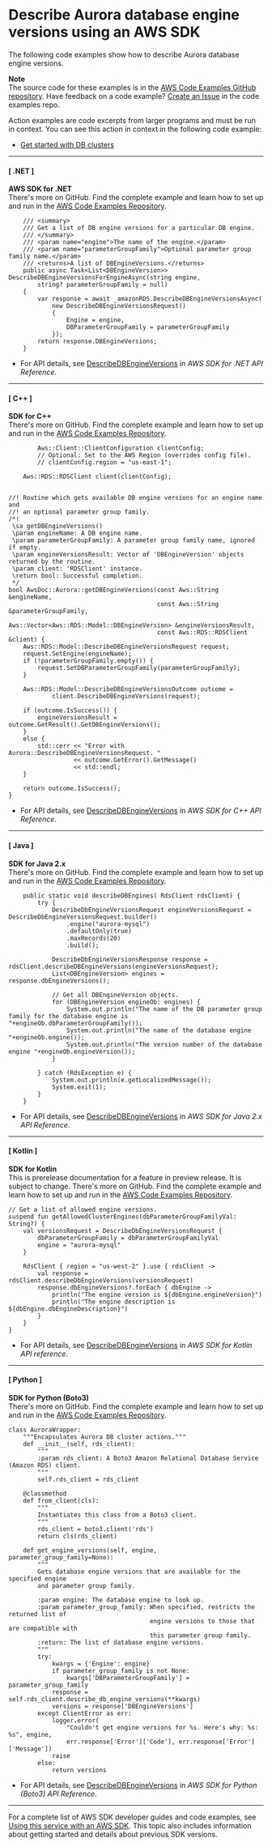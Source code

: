 # Describe Aurora database engine versions using an AWS SDK<a name="example_aurora_DescribeDBEngineVersions_section"></a>

The following code examples show how to describe Aurora database engine versions\.

**Note**  
The source code for these examples is in the [AWS Code Examples GitHub repository](https://github.com/awsdocs/aws-doc-sdk-examples)\. Have feedback on a code example? [Create an Issue](https://github.com/awsdocs/aws-doc-sdk-examples/issues/new/choose) in the code examples repo\. 

Action examples are code excerpts from larger programs and must be run in context\. You can see this action in context in the following code example: 
+  [Get started with DB clusters](example_aurora_Scenario_GetStartedClusters_section.md) 

------
#### [ \.NET ]

**AWS SDK for \.NET**  
 There's more on GitHub\. Find the complete example and learn how to set up and run in the [AWS Code Examples Repository](https://github.com/awsdocs/aws-doc-sdk-examples/tree/main/dotnetv3/Aurora#code-examples)\. 
  

```
    /// <summary>
    /// Get a list of DB engine versions for a particular DB engine.
    /// </summary>
    /// <param name="engine">The name of the engine.</param>
    /// <param name="parameterGroupFamily">Optional parameter group family name.</param>
    /// <returns>A list of DBEngineVersions.</returns>
    public async Task<List<DBEngineVersion>> DescribeDBEngineVersionsForEngineAsync(string engine,
        string? parameterGroupFamily = null)
    {
        var response = await _amazonRDS.DescribeDBEngineVersionsAsync(
            new DescribeDBEngineVersionsRequest()
            {
                Engine = engine,
                DBParameterGroupFamily = parameterGroupFamily
            });
        return response.DBEngineVersions;
    }
```
+  For API details, see [DescribeDBEngineVersions](https://docs.aws.amazon.com/goto/DotNetSDKV3/rds-2014-10-31/DescribeDBEngineVersions) in *AWS SDK for \.NET API Reference*\. 

------
#### [ C\+\+ ]

**SDK for C\+\+**  
 There's more on GitHub\. Find the complete example and learn how to set up and run in the [AWS Code Examples Repository](https://github.com/awsdocs/aws-doc-sdk-examples/tree/main/cpp/example_code/aurora#code-examples)\. 
  

```
        Aws::Client::ClientConfiguration clientConfig;
        // Optional: Set to the AWS Region (overrides config file).
        // clientConfig.region = "us-east-1";

    Aws::RDS::RDSClient client(clientConfig);


//! Routine which gets available DB engine versions for an engine name and
//! an optional parameter group family.
/*!
 \sa getDBEngineVersions()
 \param engineName: A DB engine name.
 \param parameterGroupFamily: A parameter group family name, ignored if empty.
 \param engineVersionsResult: Vector of 'DBEngineVersion' objects returned by the routine.
 \param client: 'RDSClient' instance.
 \return bool: Successful completion.
 */
bool AwsDoc::Aurora::getDBEngineVersions(const Aws::String &engineName,
                                         const Aws::String &parameterGroupFamily,
                                         Aws::Vector<Aws::RDS::Model::DBEngineVersion> &engineVersionsResult,
                                         const Aws::RDS::RDSClient &client) {
    Aws::RDS::Model::DescribeDBEngineVersionsRequest request;
    request.SetEngine(engineName);
    if (!parameterGroupFamily.empty()) {
        request.SetDBParameterGroupFamily(parameterGroupFamily);
    }

    Aws::RDS::Model::DescribeDBEngineVersionsOutcome outcome =
            client.DescribeDBEngineVersions(request);

    if (outcome.IsSuccess()) {
        engineVersionsResult = outcome.GetResult().GetDBEngineVersions();
    }
    else {
        std::cerr << "Error with Aurora::DescribeDBEngineVersionsRequest. "
                  << outcome.GetError().GetMessage()
                  << std::endl;
    }

    return outcome.IsSuccess();
}
```
+  For API details, see [DescribeDBEngineVersions](https://docs.aws.amazon.com/goto/SdkForCpp/rds-2014-10-31/DescribeDBEngineVersions) in *AWS SDK for C\+\+ API Reference*\. 

------
#### [ Java ]

**SDK for Java 2\.x**  
 There's more on GitHub\. Find the complete example and learn how to set up and run in the [AWS Code Examples Repository](https://github.com/awsdocs/aws-doc-sdk-examples/tree/main/javav2/example_code/rds#readme)\. 
  

```
    public static void describeDBEngines( RdsClient rdsClient) {
        try {
            DescribeDbEngineVersionsRequest engineVersionsRequest = DescribeDbEngineVersionsRequest.builder()
                .engine("aurora-mysql")
                .defaultOnly(true)
                .maxRecords(20)
                .build();

            DescribeDbEngineVersionsResponse response = rdsClient.describeDBEngineVersions(engineVersionsRequest);
            List<DBEngineVersion> engines = response.dbEngineVersions();

            // Get all DBEngineVersion objects.
            for (DBEngineVersion engineOb: engines) {
                System.out.println("The name of the DB parameter group family for the database engine is "+engineOb.dbParameterGroupFamily());
                System.out.println("The name of the database engine "+engineOb.engine());
                System.out.println("The version number of the database engine "+engineOb.engineVersion());
            }

        } catch (RdsException e) {
            System.out.println(e.getLocalizedMessage());
            System.exit(1);
        }
    }
```
+  For API details, see [DescribeDBEngineVersions](https://docs.aws.amazon.com/goto/SdkForJavaV2/rds-2014-10-31/DescribeDBEngineVersions) in *AWS SDK for Java 2\.x API Reference*\. 

------
#### [ Kotlin ]

**SDK for Kotlin**  
This is prerelease documentation for a feature in preview release\. It is subject to change\.
 There's more on GitHub\. Find the complete example and learn how to set up and run in the [AWS Code Examples Repository](https://github.com/awsdocs/aws-doc-sdk-examples/tree/main/kotlin/services/rds#code-examples)\. 
  

```
// Get a list of allowed engine versions.
suspend fun getAllowedClusterEngines(dbParameterGroupFamilyVal: String?) {
    val versionsRequest = DescribeDbEngineVersionsRequest {
        dbParameterGroupFamily = dbParameterGroupFamilyVal
        engine = "aurora-mysql"
    }

    RdsClient { region = "us-west-2" }.use { rdsClient ->
        val response = rdsClient.describeDbEngineVersions(versionsRequest)
        response.dbEngineVersions?.forEach { dbEngine ->
            println("The engine version is ${dbEngine.engineVersion}")
            println("The engine description is ${dbEngine.dbEngineDescription}")
        }
    }
}
```
+  For API details, see [DescribeDBEngineVersions](https://github.com/awslabs/aws-sdk-kotlin#generating-api-documentation) in *AWS SDK for Kotlin API reference*\. 

------
#### [ Python ]

**SDK for Python \(Boto3\)**  
 There's more on GitHub\. Find the complete example and learn how to set up and run in the [AWS Code Examples Repository](https://github.com/awsdocs/aws-doc-sdk-examples/tree/main/python/example_code/aurora#code-examples)\. 
  

```
class AuroraWrapper:
    """Encapsulates Aurora DB cluster actions."""
    def __init__(self, rds_client):
        """
        :param rds_client: A Boto3 Amazon Relational Database Service (Amazon RDS) client.
        """
        self.rds_client = rds_client

    @classmethod
    def from_client(cls):
        """
        Instantiates this class from a Boto3 client.
        """
        rds_client = boto3.client('rds')
        return cls(rds_client)

    def get_engine_versions(self, engine, parameter_group_family=None):
        """
        Gets database engine versions that are available for the specified engine
        and parameter group family.

        :param engine: The database engine to look up.
        :param parameter_group_family: When specified, restricts the returned list of
                                       engine versions to those that are compatible with
                                       this parameter group family.
        :return: The list of database engine versions.
        """
        try:
            kwargs = {'Engine': engine}
            if parameter_group_family is not None:
                kwargs['DBParameterGroupFamily'] = parameter_group_family
            response = self.rds_client.describe_db_engine_versions(**kwargs)
            versions = response['DBEngineVersions']
        except ClientError as err:
            logger.error(
                "Couldn't get engine versions for %s. Here's why: %s: %s", engine,
                err.response['Error']['Code'], err.response['Error']['Message'])
            raise
        else:
            return versions
```
+  For API details, see [DescribeDBEngineVersions](https://docs.aws.amazon.com/goto/boto3/rds-2014-10-31/DescribeDBEngineVersions) in *AWS SDK for Python \(Boto3\) API Reference*\. 

------

For a complete list of AWS SDK developer guides and code examples, see [Using this service with an AWS SDK](CHAP_Tutorials.md#sdk-general-information-section)\. This topic also includes information about getting started and details about previous SDK versions\.
